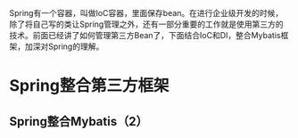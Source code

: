 Spring有一个容器，叫做IoC容器，里面保存bean。在进行企业级开发的时候，除了将自己写的类让Spring管理之外，还有一部分重要的工作就是使用第三方的技术。前面已经讲了如何管理第三方Bean了，下面结合IoC和DI，整合Mybatis框架，加深对Spring的理解。

<!--more-->

# Spring整合第三方框架

## Spring整合Mybatis（2）